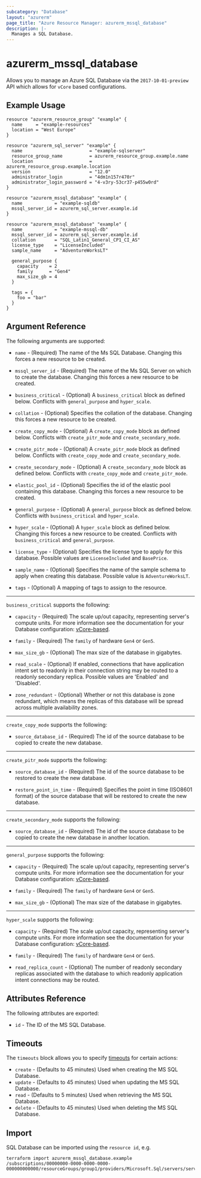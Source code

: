 ```yaml
---
subcategory: "Database"
layout: "azurerm"
page_title: "Azure Resource Manager: azurerm_mssql_database"
description: |-
  Manages a SQL Database.
---
```


# azurerm_mssql_database

Allows you to manage an Azure SQL Database via the `2017-10-01-preview` API which allows for `vCore` based configurations.

## Example Usage

```hcl
resource "azurerm_resource_group" "example" {
  name     = "example-resources"
  location = "West Europe"
}

resource "azurerm_sql_server" "example" {
  name                         = "example-sqlserver"
  resource_group_name          = azurerm_resource_group.example.name
  location                     = azurerm_resource_group.example.location
  version                      = "12.0"
  administrator_login          = "4dm1n157r470r"
  administrator_login_password = "4-v3ry-53cr37-p455w0rd"
}

resource "azurerm_mssql_database" "example" {
  name            = "example-sqldb"
  mssql_server_id = azurerm_sql_server.example.id
}

resource "azurerm_mssql_database" "example" {
  name            = "example-mssql-db"
  mssql_server_id = azurerm_sql_server.example.id
  collation       = "SQL_Latin1_General_CP1_CI_AS"
  license_type    = "LicenseIncluded"
  sample_name     = "AdventureWorksLT"

  general_purpose {
    capacity    = 2
    family      = "Gen4"
    max_size_gb = 4
  }

  tags = {
    foo = "bar"
  }
}
```

## Argument Reference

The following arguments are supported:

* `name` - (Required) The name of the Ms SQL Database. Changing this forces a new resource to be created.

* `mssql_server_id` - (Required) The name of the Ms SQL Server on which to create the database. Changing this forces a new resource to be created.

* `business_critical` - (Optional) A `business_critical` block as defined below. Conflicts with `general_purpose` and `hyper_scale`.

* `collation` - (Optional) Specifies the collation of the database. Changing this forces a new resource to be created.

* `create_copy_mode` - (Optional) A `create_copy_mode` block as defined below. Conflicts with `create_pitr_mode` and `create_secondary_mode`.

* `create_pitr_mode` - (Optional) A `create_pitr_mode` block as defined below. Conflicts with `create_copy_mode` and `create_secondary_mode`.

* `create_secondary_mode` - (Optional) A `create_secondary_mode` block as defined below. Conflicts with `create_copy_mode` and `create_pitr_mode`.

* `elastic_pool_id` - (Optional) Specifies the id of the elastic pool containing this database. Changing this forces a new resource to be created.

* `general_purpose` - (Optional) A `general_purpose` block as defined below. Conflicts with `business_critical` and `hyper_scale`.

* `hyper_scale` - (Optional) A `hyper_scale` block as defined below. Changing this forces a new resource to be created. Conflicts with `business_critical` and `general_purpose`.

* `license_type` - (Optional) Specifies the license type to apply for this database. Possible values are `LicenseIncluded` and `BasePrice`.

* `sample_name` - (Optional) Specifies the name of the sample schema to apply when creating this database. Possible value is `AdventureWorksLT`.

* `tags` - (Optional) A mapping of tags to assign to the resource.

---
`business_critical` supports the following:

* `capacity` - (Required) The scale up/out capacity, representing server's compute units. For more information see the documentation for your Database configuration: [vCore-based](https://docs.microsoft.com/en-us/azure/sql-database/sql-database-service-tiers-vcore).

* `family` - (Required) The `family` of hardware `Gen4` or `Gen5`.

* `max_size_gb` - (Optional) The max size of the database in gigabytes.

* `read_scale` - (Optional) If enabled, connections that have application intent set to readonly in their connection string may be routed to a readonly secondary replica. Possible values are 'Enabled' and 'Disabled'.

* `zone_redundant` - (Optional) Whether or not this database is zone redundant, which means the replicas of this database will be spread across multiple availability zones.

---
`create_copy_mode` supports the following:

* `source_database_id` - (Required) The id of the source database to be copied to create the new database.

---
`create_pitr_mode` supports the following:

* `source_database_id` - (Required) The id of the source database to be restored to create the new database.

* `restore_point_in_time` - (Required) Specifies the point in time (ISO8601 format) of the source database that will be restored to create the new database.

---
`create_secondary_mode` supports the following:

* `source_database_id` - (Required) The id of the source database to be copied to create the new database in another location.

---
`general_purpose` supports the following:

* `capacity` - (Required) The scale up/out capacity, representing server's compute units. For more information see the documentation for your Database configuration: [vCore-based](https://docs.microsoft.com/en-us/azure/sql-database/sql-database-service-tiers-vcore).

* `family` - (Required) The `family` of hardware `Gen4` or `Gen5`.

* `max_size_gb` - (Optional) The max size of the database in gigabytes.

---
`hyper_scale` supports the following:

* `capacity` - (Required) The scale up/out capacity, representing server's compute units. For more information see the documentation for your Database configuration: [vCore-based](https://docs.microsoft.com/en-us/azure/sql-database/sql-database-service-tiers-vcore).

* `family` - (Required) The `family` of hardware `Gen4` or `Gen5`.

* `read_replica_count` - (Optional) The number of readonly secondary replicas associated with the database to which readonly application intent connections may be routed. 


## Attributes Reference

The following attributes are exported:

* `id` - The ID of the MS SQL Database.

## Timeouts

The `timeouts` block allows you to specify [timeouts](https://www.terraform.io/docs/configuration/resources.html#timeouts) for certain actions:

* `create` - (Defaults to 45 minutes) Used when creating the MS SQL Database.
* `update` - (Defaults to 45 minutes) Used when updating the MS SQL Database.
* `read` - (Defaults to 5 minutes) Used when retrieving the MS SQL Database.
* `delete` - (Defaults to 45 minutes) Used when deleting the MS SQL Database.

## Import

SQL Database can be imported using the `resource id`, e.g.

```shell
terraform import azurerm_mssql_database.example /subscriptions/00000000-0000-0000-0000-000000000000/resourceGroups/group1/providers/Microsoft.Sql/servers/server1/databases/example1
```
